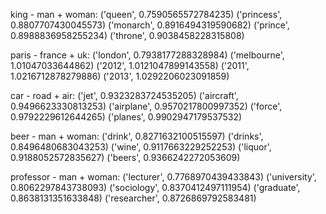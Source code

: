 king - man + woman:
('queen', 0.7590565572784235)
('princess', 0.8807707430045573)
('monarch', 0.8916494319590682)
('prince', 0.8988836958255234)
('throne', 0.9038458228315808)


paris - france + uk:
('london', 0.7938177288328984)
('melbourne', 1.01047033644862)
('2012', 1.0121047899143558)
('2011', 1.0216712878279886)
('2013', 1.0292206023091859)


car - road + air:
('jet', 0.9323283724535205)
('aircraft', 0.9496623330813253)
('airplane', 0.9570217800997352)
('force', 0.9792229612644265)
('planes', 0.9902947179537532)


beer - man + woman:
('drink', 0.8271632100515597)
('drinks', 0.8496480683043253)
('wine', 0.9117663229252253)
('liquor', 0.9188052572835627)
('beers', 0.9366242272053609)


professor - man + woman:
('lecturer', 0.7768970439433843)
('university', 0.8062297843738093)
('sociology', 0.8370412497111954)
('graduate', 0.8638131351633848)
('researcher', 0.8726869792583481)



